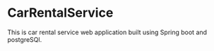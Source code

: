 # CarRentalService
This is car rental service web application built using Spring boot and postgreSQl.
